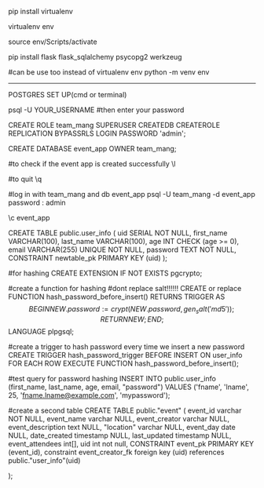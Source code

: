 pip install virtualenv

virtualenv env

source env/Scripts/activate

pip install flask flask_sqlalchemy psycopg2 werkzeug


#can be use too instead of virtualenv env
python -m venv env

----------------------------------------------------------------
POSTGRES SET UP(cmd or terminal)

psql -U YOUR_USERNAME
#then enter your password

CREATE ROLE team_mang SUPERUSER CREATEDB CREATEROLE REPLICATION BYPASSRLS LOGIN PASSWORD 'admin';


CREATE DATABASE event_app OWNER team_mang; 

#to check if the event app is created successfully
\l

#to quit
\q

#log in with team_mang and db event_app
psql -U team_mang -d event_app
password : admin

\c event_app

CREATE TABLE public.user_info (
    uid SERIAL NOT NULL,
    first_name VARCHAR(100),
    last_name VARCHAR(100),
    age INT CHECK (age >= 0), 
    email VARCHAR(255) UNIQUE NOT NULL, 
    password TEXT NOT NULL,
    CONSTRAINT newtable_pk PRIMARY KEY (uid)
);

#for hashing
CREATE EXTENSION IF NOT EXISTS pgcrypto;


#create a function for hashing
#dont replace salt!!!!!!
CREATE or replace FUNCTION hash_password_before_insert()
RETURNS TRIGGER AS $$
BEGIN
    NEW.password := crypt(NEW.password, gen_salt('md5'));
    RETURN NEW;
END;
$$ LANGUAGE plpgsql;


#create a trigger to hash password every time we insert a new password
CREATE TRIGGER hash_password_trigger
BEFORE INSERT ON user_info
FOR EACH ROW
EXECUTE FUNCTION hash_password_before_insert();

#test query for password hashing
INSERT INTO public.user_info (first_name, last_name, age, email, "password")
VALUES ('fname', 'lname', 25, 'fname.lname@example.com', 'mypassword');

#create a second table 
CREATE TABLE public."event" (
	event_id varchar NOT NULL,
	event_name varchar NULL,
	event_creator varchar NULL,
	event_description text NULL,
	"location" varchar NULL,
	event_day date NULL,
	date_created timestamp NULL,
	last_updated timestamp NULL,
	event_attendees int[],
	uid int not null,
	CONSTRAINT event_pk PRIMARY KEY (event_id),
	constraint event_creator_fk foreign key (uid) references public."user_info"(uid)
	
);
